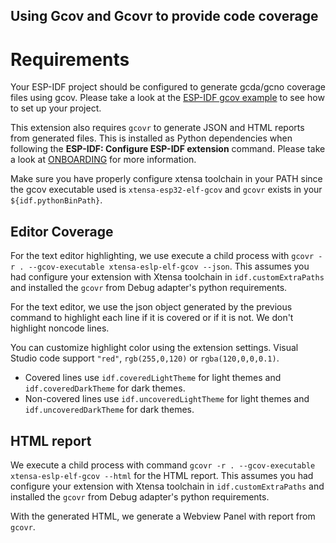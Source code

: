 ## Using Gcov and Gcovr to provide code coverage

# Requirements

Your ESP-IDF project should be configured to generate gcda/gcno coverage files using gcov. Please take a look at the [ESP-IDF gcov example](https://github.com/espressif/esp-idf/tree/master/examples/system/gcov) to see how to set up your project.

This extension also requires `gcovr` to generate JSON and HTML reports from generated files. This is installed as Python dependencies when following the **ESP-IDF: Configure ESP-IDF extension** command.
Please take a look at [ONBOARDING](./docs/ONBOARDING.md) for more information.

Make sure you have properly configure xtensa toolchain in your PATH since the gcov executable used is `xtensa-esp32-elf-gcov` and `gcovr` exists in your `${idf.pythonBinPath}`.

## Editor Coverage

For the text editor highlighting, we use execute a child process with `gcovr -r . --gcov-executable xtensa-eslp-elf-gcov --json`. This assumes you had configure your extension with Xtensa toolchain in `idf.customExtraPaths` and installed the `gcovr` from Debug adapter's python requirements.

For the text editor, we use the json object generated by the previous command to highlight each line if it is covered or if it is not. We don't highlight noncode lines.

You can customize highlight color using the extension settings. Visual Studio code support `"red"`, `rgb(255,0,120)` or `rgba(120,0,0,0.1)`.

- Covered lines use `idf.coveredLightTheme` for light themes and `idf.coveredDarkTheme` for dark themes.
- Non-covered lines use `idf.uncoveredLightTheme` for light themes and `idf.uncoveredDarkTheme` for dark themes.

## HTML report

We execute a child process with command `gcovr -r . --gcov-executable xtensa-eslp-elf-gcov --html` for the HTML report. This assumes you had configure your extension with Xtensa toolchain in `idf.customExtraPaths` and installed the `gcovr` from Debug adapter's python requirements.

With the generated HTML, we generate a Webview Panel with report from `gcovr`.
